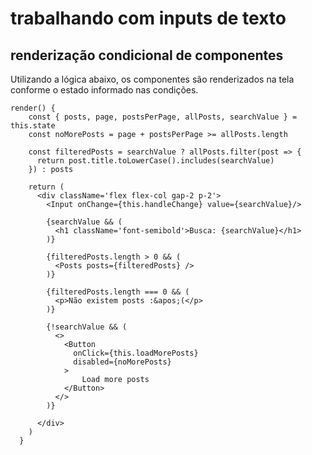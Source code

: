 # trabalhando com inputs de texto

## renderização condicional de componentes

Utilizando a lógica abaixo, os componentes são renderizados na tela conforme o estado informado nas condições.

```
render() {
    const { posts, page, postsPerPage, allPosts, searchValue } = this.state
    const noMorePosts = page + postsPerPage >= allPosts.length

    const filteredPosts = searchValue ? allPosts.filter(post => {
      return post.title.toLowerCase().includes(searchValue)
    }) : posts
    
    return (
      <div className='flex flex-col gap-2 p-2'>
        <Input onChange={this.handleChange} value={searchValue}/>

        {searchValue && (
          <h1 className='font-semibold'>Busca: {searchValue}</h1>
        )}
        
        {filteredPosts.length > 0 && (
          <Posts posts={filteredPosts} />        
        )}

        {filteredPosts.length === 0 && (
          <p>Não existem posts :&apos;(</p>
        )}
        
        {!searchValue && (
          <>
            <Button 
              onClick={this.loadMorePosts}
              disabled={noMorePosts}
            >
                Load more posts
            </Button>
          </>
        )}
        
      </div>
    )
  }

```

